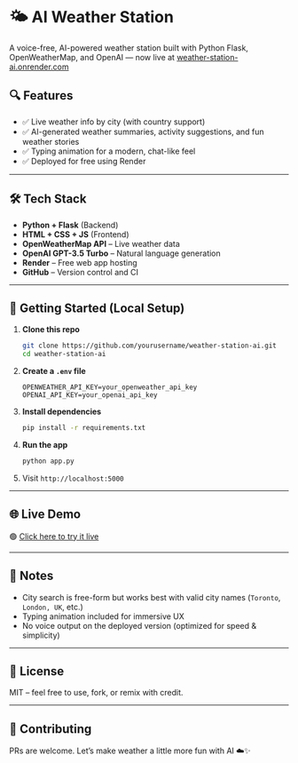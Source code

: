 # 🌤️ AI Weather Station

A voice-free, AI-powered weather station built with Python Flask, OpenWeatherMap, and OpenAI — now live at [weather-station-ai.onrender.com](https://weather-station-ai.onrender.com)

## 🔍 Features

- ✅ Live weather info by city (with country support)
- ✅ AI-generated weather summaries, activity suggestions, and fun weather stories
- ✅ Typing animation for a modern, chat-like feel
- ✅ Deployed for free using Render

---

## 🛠 Tech Stack

- **Python + Flask** (Backend)
- **HTML + CSS + JS** (Frontend)
- **OpenWeatherMap API** – Live weather data
- **OpenAI GPT-3.5 Turbo** – Natural language generation
- **Render** – Free web app hosting
- **GitHub** – Version control and CI

---

## 🚀 Getting Started (Local Setup)

1. **Clone this repo**

   ```bash
   git clone https://github.com/yourusername/weather-station-ai.git
   cd weather-station-ai
   ```

2. **Create a `.env` file**

   ```env
   OPENWEATHER_API_KEY=your_openweather_api_key
   OPENAI_API_KEY=your_openai_api_key
   ```

3. **Install dependencies**

   ```bash
   pip install -r requirements.txt
   ```

4. **Run the app**

   ```bash
   python app.py
   ```

5. Visit `http://localhost:5000`

---

## 🌐 Live Demo

🟢 [Click here to try it live](https://weather-station-ai.onrender.com)

---

## 🧠 Notes

- City search is free-form but works best with valid city names (`Toronto`, `London, UK`, etc.)
- Typing animation included for immersive UX
- No voice output on the deployed version (optimized for speed & simplicity)

---

## 📄 License

MIT – feel free to use, fork, or remix with credit.

---

## 🤝 Contributing

PRs are welcome. Let’s make weather a little more fun with AI ☁️✨
